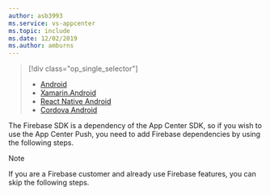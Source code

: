 ```yaml
---
author: asb3993
ms.service: vs-appcenter
ms.topic: include
ms.date: 12/02/2019
ms.author: amburns
---
```


> [!div  class="op_single_selector"]
> * [Android](android.md)
> * [Xamarin.Android](xamarin-android.md)
> * [React Native Android](react-native-android.md)
> * [Cordova Android](cordova-android.md)

The Firebase SDK is a dependency of the App Center SDK, so if you wish to use the
App Center Push, you need to add Firebase dependencies by using the following steps.

> [!NOTE]
> If you are a Firebase customer and already use Firebase features, you can
> skip the following steps.
